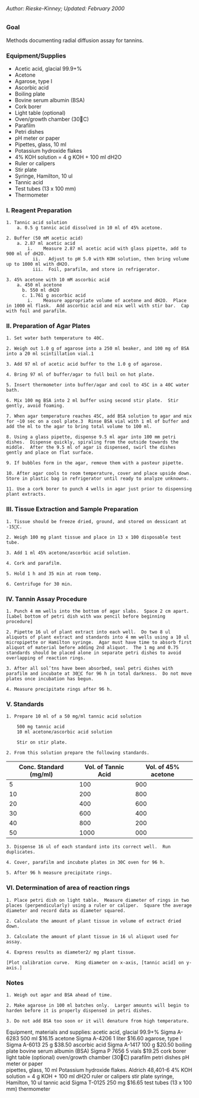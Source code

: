 ###### Author: Rieske-Kinney; Updated: February 2000

### Goal

Methods documenting radial diffusion assay for tannins.

### Equipment/Supplies

-   Acetic acid, glacial 99.9+%
-   Acetone
-   Agarose, type I
-   Ascorbic acid
-   Boiling plate
-   Bovine serum albumin (BSA)
-   Cork borer
-   Light table (optional)
-   Oven/growth chamber (30C)
-   Parafilm
-   Petri dishes
-   pH meter or paper  
-   Pipettes, glass, 10 ml
-   Potassium hydroxide flakes
-   4% KOH solution = 4 g KOH + 100 ml dH2O
-   Ruler or calipers
-   Stir plate
-   Syringe, Hamilton, 10 ul
-   Tannic acid
-   Test tubes (13 x 100 mm)
-   Thermometer

### I. Reagent Preparation

    1. Tannic acid solution
        a. 0.5 g tannic acid dissolved in 10 ml of 45% acetone.

    2. Buffer (50 mM acetic acid)
        a. 2.87 ml acetic acid
            i.    Measure 2.87 ml acetic acid with glass pipette, add to 900 ml of dH2O.
              ii.   Adjust to pH 5.0 with KOH solution, then bring volume up to 1000 ml with dH2O. 
              iii.  Foil, parafilm, and store in refrigerator.

    3. 45% acetone with 10 mM ascorbic acid
        a. 450 ml acetone
          b. 550 ml dH2O
          c. 1.761 g ascorbic acid
            i.    Measure appropriate volume of acetone and dH2O.  Place in 1000 ml flask.  Add ascorbic acid and mix well with stir bar.  Cap with foil and parafilm.

### II. Preparation of Agar Plates

    1. Set water bath temperature to 40C.  

    2. Weigh out 1.0 g of agarose into a 250 ml beaker, and 100 mg of BSA into a 20 ml scintillation vial.1

    3. Add 97 ml of acetic acid buffer to the 1.0 g of agarose.

    4. Bring 97 ml of buffer/agar to full boil on hot plate.

    5. Insert thermometer into buffer/agar and cool to 45C in a 40C water bath.

    6. Mix 100 mg BSA into 2 ml buffer using second stir plate.  Stir gently, avoid foaming.

    7. When agar temperature reaches 45C, add BSA solution to agar and mix for ~10 sec on a cool plate.3  Rinse BSA vial with 1 ml of buffer and add the ml to the agar to bring total volume to 100 ml.    
     
    8. Using a glass pipette, dispense 9.5 ml agar into 100 mm petri dishes.  Dispense quickly, spiraling from the outside towards the middle.  After the 9.5 ml of agar is dispensed, swirl the dishes gently and place on flat surface.

    9. If bubbles form in the agar, remove them with a pasteur pipette.

    10. After agar cools to room temperature, cover and place upside down.  Store in plastic bag in refrigerator until ready to analyze unknowns.       

    11. Use a cork borer to punch 4 wells in agar just prior to dispensing plant extracts. 

### III. Tissue Extraction and Sample Preparation

    1. Tissue should be freeze dried, ground, and stored on dessicant at -15C.

    2. Weigh 100 mg plant tissue and place in 13 x 100 disposable test tube.

    3. Add 1 ml 45% acetone/ascorbic acid solution.

    4. Cork and parafilm.

    5. Hold 1 h and 35 min at room temp.  

    6. Centrifuge for 30 min.

### IV. Tannin Assay Procedure

    1. Punch 4 mm wells into the bottom of agar slabs.  Space 2 cm apart. [Label bottom of petri dish with wax pencil before beginning procedure]

    2. Pipette 16 ul of plant extract into each well.  Do two 8 ul aliquots of plant extract and standards into 4 mm wells using a 10 ul micropipette or Hamilton syringe.  Agar must have time to absorb first aliquot of material before adding 2nd aliquot.  The 1 mg and 0.75 standards should be placed alone in separate petri dishes to avoid overlapping of reaction rings.

    3. After all sol’tns have been absorbed, seal petri dishes with parafilm and incubate at 30C for 96 h in total darkness.  Do not move plates once incubation has begun.    

    4. Measure precipitate rings after 96 h.

### V. Standards

    1. Prepare 10 ml of a 50 mg/ml tannic acid solution

        500 mg tannic acid
        10 ml acetone/ascorbic acid solution

        Stir on stir plate.

    2. From this solution prepare the following standards.

<table>
<thead>
<tr class="header">
<th>Conc. Standard (mg/ml)</th>
<th>Vol. of Tannic Acid</th>
<th>Vol. of 45% acetone</th>
</tr>
</thead>
<tbody>
<tr class="odd">
<td>5</td>
<td>100</td>
<td>900</td>
</tr>
<tr class="even">
<td>10</td>
<td>200</td>
<td>800</td>
</tr>
<tr class="odd">
<td>20</td>
<td>400</td>
<td>600</td>
</tr>
<tr class="even">
<td>30</td>
<td>600</td>
<td>400</td>
</tr>
<tr class="odd">
<td>40</td>
<td>800</td>
<td>200</td>
</tr>
<tr class="even">
<td>50</td>
<td>1000</td>
<td>000</td>
</tr>
</tbody>
</table>

    3. Dispense 16 ul of each standard into its correct well.  Run duplicates.

    4. Cover, parafilm and incubate plates in 30C oven for 96 h.

    5. After 96 h measure precipitate rings.

### VI. Determination of area of reaction rings

    1. Place petri dish on light table.  Measure diameter of rings in two places (perpendicularly) using a ruler or caliper.  Square the average diameter and record data as diameter squared.

    2. Calculate the amount of plant tissue in volume of extract dried down.

    3. Calculate the amount of plant tissue in 16 ul aliquot used for assay.

    4. Express results as diameter2/ mg plant tissue.

    [Plot calibration curve.  Ring diameter on x-axis, [tannic acid] on y-axis.]

### Notes

    1. Weigh out agar and BSA ahead of time.

    2. Make agarose in 100 ml batches only.  Larger amounts will begin to harden before it is properly dispensed in petri dishes.

    3. Do not add BSA too soon or it will denature from high temperature.

Equipment, materials and supplies: acetic acid, glacial 99.9+% Sigma
A-6283 500 ml $16.15 acetone Sigma A-4206 1 liter $16.60 agarose, type I
Sigma A-6013 25 g $38.50 ascorbic acid Sigma A-1417 100 g $20.50 boiling
plate bovine serum albumin (BSA) Sigma P 7656 5 vials $19.25 cork borer
light table (optional) oven/growth chamber (30C) parafilm petri dishes
pH meter or paper  
pipettes, glass, 10 ml Potassium hydroxide flakes. Aldrich 48,401-6 4%
KOH solution = 4 g KOH + 100 ml dH2O ruler or calipers stir plate
syringe, Hamilton, 10 ul tannic acid Sigma T-0125 250 mg $16.65 test
tubes (13 x 100 mm) thermometer
